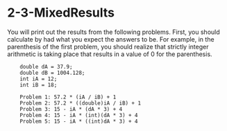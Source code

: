 # 2-3-MixedResults
You will print out the results from the following problems.  First, you should calculate by had what you expect the answers to be.  For example, in the parenthesis of the first problem, you should realize that strictly integer arithmetic is taking place that results in a value of 0 for the parenthesis.

		double dA = 37.9;  
		double dB = 1004.128;  
		int iA = 12; 
		int iB = 18;  

		Problem 1: 57.2 * (iA / iB) + 1  
		Problem 2: 57.2 * ((double)iA / iB) + 1  
		Problem 3: 15 - iA * (dA * 3) + 4  
		Problem 4: 15 - iA * (int)(dA * 3) + 4  
		Problem 5: 15 - iA * ((int)dA * 3) + 4  
